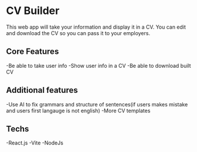 # CV Builder 

This web app will take your information and display it in a CV. You can edit and download the CV
so you can pass it to your employers.

## Core Features 

-Be able to take user info
-Show user info in a CV
-Be able to download built CV

## Additional features

-Use AI to fix grammars and structure of sentences(if users makes mistake and users first langauge is not english)
-More CV templates

## Techs

-React.js
-Vite
-NodeJs